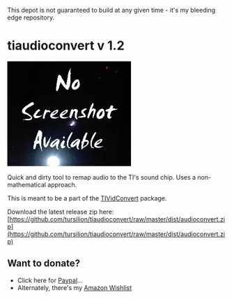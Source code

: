 This depot is not guaranteed to build at any given time - it's my bleeding edge repository.

tiaudioconvert v 1.2
============

![Screenshot](https://github.com/tursilion/tiaudioconvert/raw/master/dist/noimage.jpg)

Quick and dirty tool to remap audio to the TI's sound chip. Uses a non-mathematical approach.

This is meant to be a part of the [TIVidConvert](git@github.com:tursilion/tividconvert.git) package.

Download the latest release zip here: [https://github.com/tursilion/tiaudioconvert/raw/master/dist/audioconvert.zip](https://github.com/tursilion/tiaudioconvert/raw/master/dist/audioconvert.zip)

Want to donate?
---------------

- Click here for [Paypal](https://PayPal.Me/tursilion)...
- Alternately, there's my [Amazon Wishlist](http://www.amazon.com/gp/registry/2AFCOAM5DD1L6/ref=cm_aya_wl/103-5991996-6483001)


